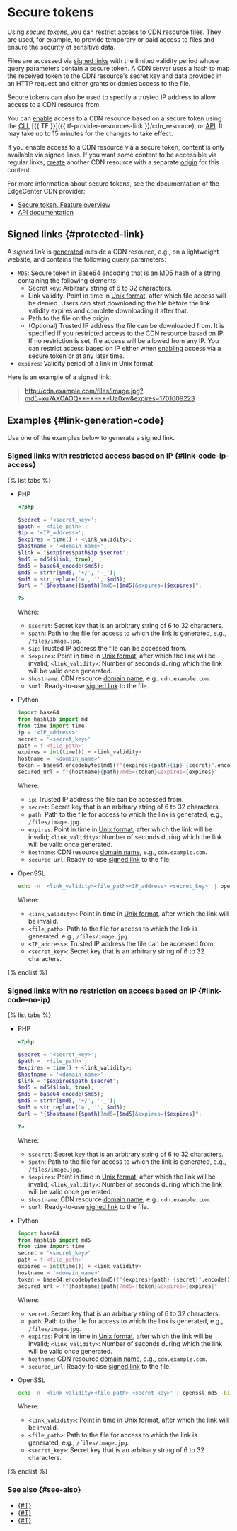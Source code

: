 # Secure tokens

Using _secure tokens_, you can restrict access to [CDN resource](./resource.md) files. They are used, for example, to provide temporary or paid access to files and ensure the security of sensitive data.

Files are accessed via [signed links](#protected-link) with the limited validity period whose query parameters contain a secure token. A CDN server uses a hash to map the received token to the CDN resource's secret key and data provided in an HTTP request and either grants or denies access to the file.

Secure tokens can also be used to specify a trusted IP address to allow access to a CDN resource from.

You can [enable](../operations/resources/enable-secure-token.md#enable-secure-token) access to a CDN resource based on a secure token using the [CLI](../../cli/cli-ref/managed-services/cdn/resource/update.md), [{{ TF }}]({{ tf-provider-resources-link }}/cdn_resource), or [API](../api-ref/Resource/update.md). It may take up to 15 minutes for the changes to take effect.

If you enable access to a CDN resource via a secure token, content is only available via signed links. If you want some content to be accessible via regular links, [create](../operations/resources/create-resource.md) another CDN resource with a separate [origin](./origins.md) for this content.

For more information about secure tokens, see the documentation of the EdgeCenter CDN provider:
* [Secure token. Feature overview](https://support.edgecenter.ru/knowledge_base/item/268821?sid=57227)
* [API documentation](https://apidocs.edgecenter.ru/cdn#tag/Resources/operation/change_cdn_resource)

## Signed links {#protected-link}

A _signed link_ is [generated](#link-generation-code) outside a CDN resource, e.g., on a lightweight website, and contains the following query parameters:
* `MD5`: Secure token in [Base64](https://en.wikipedia.org/wiki/Base64) encoding that is an [MD5](https://en.wikipedia.org/wiki/MD5) hash of a string containing the following elements:
   * Secret key: Arbitrary string of 6 to 32 characters.
   * Link validity: Point in time in [Unix format](https://en.wikipedia.org/wiki/Unix_time), after which file access will be denied. Users can start downloading the file before the link validity expires and complete downloading it after that.
   * Path to the file on the origin.
   * (Optional) Trusted IP address the file can be downloaded from. It is specified if you restricted access to the CDN resource based on IP. If no restriction is set, file access will be allowed from any IP. You can restrict access based on IP either when [enabling](../operations/resources/enable-secure-token.md#enable-secure-token) access via a secure token or at any later time.
* `expires`: Validity period of a link in Unix format.

Here is an example of a signed link:

> http://cdn.example.com/files/image.jpg?md5=xu7AXOAOQ********Ua0xw&expires=1701609223

## Examples {#link-generation-code}

Use one of the examples below to generate a signed link.

### Signed links with restricted access based on IP {#link-code-ip-access}

{% list tabs %}

- PHP

   ```php
   <?php

   $secret = '<secret_key>';
   $path = '<file_path>';
   $ip = '<IP_address>';
   $expires = time() + <link_validity>;
   $hostname = '<domain_name>';
   $link = "$expires$path$ip $secret";
   $md5 = md5($link, true);
   $md5 = base64_encode($md5);
   $md5 = strtr($md5, '+/', '-_');
   $md5 = str_replace('=', '', $md5);
   $url = "{$hostname}{$path}?md5={$md5}&expires={$expires}";

   ?>
   ```

   Where:
   * `$secret`: Secret key that is an arbitrary string of 6 to 32 characters.
   * `$path`: Path to the file for access to which the link is generated, e.g., `/files/image.jpg`.
   * `$ip`: Trusted IP address the file can be accessed from.
   * `$expires`: Point in time in [Unix format](https://en.wikipedia.org/wiki/Unix_time), after which the link will be invalid; `<link_validity>`: Number of seconds during which the link will be valid once generated.
   * `$hostname`: CDN resource [domain name](./resource.md#hostnames), e.g., `cdn.example.com`.
   * `$url`: Ready-to-use [signed link](#protected-link) to the file.

- Python

   ```python
   import base64
   from hashlib import md
   from time import time
   ip = '<IP_address>'
   secret = '<secret_key>'
   path = f'<file_path>'
   expires = int(time()) + <link_validity>
   hostname = '<domain_name>'
   token = base64.encodebytes(md5(f"{expires}{path}{ip} {secret}".encode()).digest()).decode().replace("\n", "").replace("+", "-").replace("/", "_").replace("=", "")
   secured_url = f"{hostname}{path}?md5={token}&expires={expires}"
   ```

   Where:
   * `ip`: Trusted IP address the file can be accessed from.
   * `secret`: Secret key that is an arbitrary string of 6 to 32 characters.
   * `path`: Path to the file for access to which the link is generated, e.g., `/files/image.jpg`.
   * `expires`: Point in time in [Unix format](https://en.wikipedia.org/wiki/Unix_time), after which the link will be invalid; `<link_validity>`: Number of seconds during which the link will be valid once generated.
   * `hostname`: CDN resource [domain name](./resource.md#hostnames), e.g., `cdn.example.com`.
   * `secured_url`: Ready-to-use [signed link](#protected-link) to the file.

- OpenSSL

   ```bash
   echo -n '<link_validity><file_path><IP_address> <secret_key>' | openssl md5 -binary | openssl base64 | tr +/ -_ | tr -d ='<link_validity><file_path><IP_address> <secret_key>' = '{expires}{path}{ip} {secret_key}'
   ```

   Where:
   * `<link_validity>`: Point in time in [Unix format](https://en.wikipedia.org/wiki/Unix_time), after which the link will be invalid.
   * `<file_path>`: Path to the file for access to which the link is generated, e.g., `/files/image.jpg`.
   * `<IP_address>`: Trusted IP address the file can be accessed from.
   * `<secret_key>`: Secret key that is an arbitrary string of 6 to 32 characters.

{% endlist %}

### Signed links with no restriction on access based on IP {#link-code-no-ip}

{% list tabs %}

- PHP

   ```php
   <?php

   $secret = '<secret_key>';
   $path = '<file_path>';
   $expires = time() + <link_validity>;
   $hostname = '<domain_name>';
   $link = "$expires$path $secret";
   $md5 = md5($link, true);
   $md5 = base64_encode($md5);
   $md5 = strtr($md5, '+/', '-_');
   $md5 = str_replace('=', '', $md5);
   $url = "{$hostname}{$path}?md5={$md5}&expires={$expires}";

   ?>
   ```

   Where:
   * `$secret`: Secret key that is an arbitrary string of 6 to 32 characters.
   * `$path`: Path to the file for access to which the link is generated, e.g., `/files/image.jpg`.
   * `$expires`: Point in time in [Unix format](https://en.wikipedia.org/wiki/Unix_time), after which the link will be invalid; `<link_validity>`: Number of seconds during which the link will be valid once generated.
   * `$hostname`: CDN resource [domain name](./resource.md#hostnames), e.g., `cdn.example.com`.
   * `$url`: Ready-to-use [signed link](#protected-link) to the file.

- Python

   ```python
   import base64
   from hashlib import md5
   from time import time
   secret = '<secret_key>'
   path = f'<file_path>'  
   expires = int(time()) + <link_validity>
   hostname = '<domain_name>'
   token = base64.encodebytes(md5(f"{expires}{path} {secret}".encode()).digest()).decode().replace("\n", "").replace("+", "-").replace("/", "_").replace("=", "")
   secured_url = f"{hostname}{path}?md5={token}&expires={expires}"
   ```

   Where:
   * `secret`: Secret key that is an arbitrary string of 6 to 32 characters.
   * `path`: Path to the file for access to which the link is generated, e.g., `/files/image.jpg`.
   * `expires`: Point in time in [Unix format](https://en.wikipedia.org/wiki/Unix_time), after which the link will be invalid; `<link_validity>`: Number of seconds during which the link will be valid once generated.
   * `hostname`: CDN resource [domain name](./resource.md#hostnames), e.g., `cdn.example.com`.
   * `secured_url`: Ready-to-use [signed link](#protected-link) to the file.

- OpenSSL

   ```bash
   echo -n '<link_validity><file_path> <secret_key>' | openssl md5 -binary | openssl base64 | tr +/ -_ | tr -d = '<link_validity><file_path> <secret_key>' = '{expires}{path} {secret_key}'
   ```

   Where:
   * `<link_validity>`: Point in time in [Unix format](https://en.wikipedia.org/wiki/Unix_time), after which the link will be invalid.
   * `<file_path>`: Path to the file for access to which the link is generated, e.g., `/files/image.jpg`.
   * `<secret_key>`: Secret key that is an arbitrary string of 6 to 32 characters.

{% endlist %}

### See also {#see-also}

* [{#T}](../operations/resources/enable-secure-token.md)
* [{#T}](../operations/resources/create-resource.md)
* [{#T}](../operations/resources/configure-basics.md)
